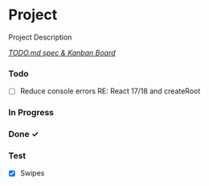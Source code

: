 # Project

Project Description

<em>[TODO.md spec & Kanban Board](https://bit.ly/3fCwKfM)</em>

### Todo

- [ ] Reduce console errors RE: React 17/18 and createRoot

### In Progress


### Done ✓

### Test

- [x] Swipes

